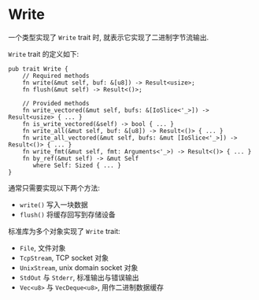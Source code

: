 # Write

一个类型实现了 `Write` trait 时, 就表示它实现了二进制字节流输出.

`Write` trait 的定义如下:

```rust, ignore
pub trait Write {
    // Required methods
    fn write(&mut self, buf: &[u8]) -> Result<usize>;
    fn flush(&mut self) -> Result<()>;

    // Provided methods
    fn write_vectored(&mut self, bufs: &[IoSlice<'_>]) -> Result<usize> { ... }
    fn is_write_vectored(&self) -> bool { ... }
    fn write_all(&mut self, buf: &[u8]) -> Result<()> { ... }
    fn write_all_vectored(&mut self, bufs: &mut [IoSlice<'_>]) -> Result<()> { ... }
    fn write_fmt(&mut self, fmt: Arguments<'_>) -> Result<()> { ... }
    fn by_ref(&mut self) -> &mut Self
       where Self: Sized { ... }
}
```

通常只需要实现以下两个方法:

- `write()` 写入一块数据
- `flush()` 将缓存回写到存储设备

标准库为多个对象实现了 `Write` trait:

- `File`, 文件对象
- `TcpStream`, TCP socket 对象
- `UnixStream`, unix domain socket 对象
- `StdOut` 与 `Stderr`, 标准输出与错误输出
- `Vec<u8>` 与 `VecDeque<u8>`, 用作二进制数据缓存
